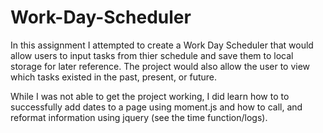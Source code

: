 # Work-Day-Scheduler

In this assignment I attempted to create a Work Day Scheduler that would allow users to input tasks from thier schedule and save them to local storage for later reference. The project would also allow the user to view which tasks existed in the past, present, or future. 

While I was not able to get the project working, I did learn how to to successfully add dates to a page using moment.js and how to call, and reformat information using jquery (see the time function/logs).